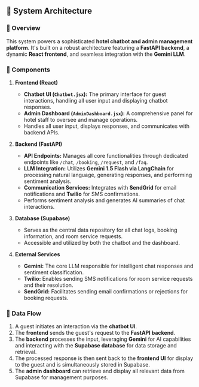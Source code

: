 ## 📏 System Architecture

### 🚀 Overview

This system powers a sophisticated **hotel chatbot and admin management platform**. It's built on a robust architecture featuring a **FastAPI backend**, a dynamic **React frontend**, and seamless integration with the **Gemini LLM**.

### 🔹 Components

1.  **Frontend (React)**
    * **Chatbot UI (`Chatbot.jsx`):** The primary interface for guest interactions, handling all user input and displaying chatbot responses.
    * **Admin Dashboard (`AdminDashboard.jsx`):** A comprehensive panel for hotel staff to oversee and manage operations.
    * Handles all user input, displays responses, and communicates with backend APIs.

2.  **Backend (FastAPI)**
    * **API Endpoints:** Manages all core functionalities through dedicated endpoints like `/chat`, `/booking`, `/request`, and `/faq`.
    * **LLM Integration:** Utilizes **Gemini 1.5 Flash via LangChain** for processing natural language, generating responses, and performing sentiment analysis.
    * **Communication Services:** Integrates with **SendGrid** for email notifications and **Twilio** for SMS confirmations.
    * Performs sentiment analysis and generates AI summaries of chat interactions.

3.  **Database (Supabase)**
    * Serves as the central data repository for all chat logs, booking information, and room service requests.
    * Accessible and utilized by both the chatbot and the dashboard.

4.  **External Services**
    * **Gemini:** The core LLM responsible for intelligent chat responses and sentiment classification.
    * **Twilio:** Enables sending SMS notifications for room service requests and their resolution.
    * **SendGrid:** Facilitates sending email confirmations or rejections for booking requests.

### 🔄 Data Flow

1.  A guest initiates an interaction via the **chatbot UI**.
2.  The **frontend** sends the guest's request to the **FastAPI backend**.
3.  The **backend** processes the input, leveraging **Gemini** for AI capabilities and interacting with the **Supabase database** for data storage and retrieval.
4.  The processed response is then sent back to the **frontend UI** for display to the guest and is simultaneously stored in Supabase.
5.  The **admin dashboard** can retrieve and display all relevant data from Supabase for management purposes.

